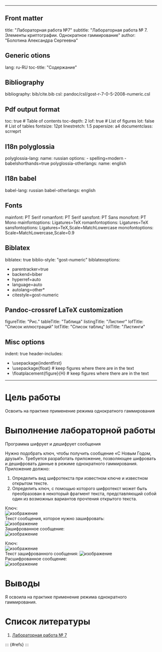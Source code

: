 
---
## Front matter
title: "Лабораторная работа №7"
subtitle: "Лабораторная работа № 7. Элементы криптографии. Однократное гаммирование"
author: "Болотина Александра Сергеевна"

## Generic otions
lang: ru-RU
toc-title: "Содержание"

## Bibliography
bibliography: bib/cite.bib
csl: pandoc/csl/gost-r-7-0-5-2008-numeric.csl

## Pdf output format
toc: true # Table of contents
toc-depth: 2
lof: true # List of figures
lot: false # List of tables
fontsize: 12pt
linestretch: 1.5
papersize: a4
documentclass: scrreprt
## I18n polyglossia
polyglossia-lang:
  name: russian
  options:
	- spelling=modern
	- babelshorthands=true
polyglossia-otherlangs:
  name: english
## I18n babel
babel-lang: russian
babel-otherlangs: english
## Fonts
mainfont: PT Serif
romanfont: PT Serif
sansfont: PT Sans
monofont: PT Mono
mainfontoptions: Ligatures=TeX
romanfontoptions: Ligatures=TeX
sansfontoptions: Ligatures=TeX,Scale=MatchLowercase
monofontoptions: Scale=MatchLowercase,Scale=0.9
## Biblatex
biblatex: true
biblio-style: "gost-numeric"
biblatexoptions:
  - parentracker=true
  - backend=biber
  - hyperref=auto
  - language=auto
  - autolang=other*
  - citestyle=gost-numeric
## Pandoc-crossref LaTeX customization
figureTitle: "Рис."
tableTitle: "Таблица"
listingTitle: "Листинг"
lofTitle: "Список иллюстраций"
lotTitle: "Список таблиц"
lolTitle: "Листинги"
## Misc options
indent: true
header-includes:
  - \usepackage{indentfirst}
  - \usepackage{float} # keep figures where there are in the text
  - \floatplacement{figure}{H} # keep figures where there are in the text
---

# Цель работы

Освоить на практике применение режима однократного гаммирования


# Выполнение лабораторной работы

Программа шифрует и дешифрует сообщения

Нужно подобрать ключ, чтобы получить сообщение «С Новым Годом, друзья!». Требуется разработать приложение, позволяющее шифровать и
дешифровать данные в режиме однократного гаммирования. Приложение должно:
1. Определить вид шифротекста при известном ключе и известном открытом тексте.
2. Определить ключ, с помощью которого шифротекст может быть преобразован в некоторый фрагмент текста, представляющий собой один из
возможных вариантов прочтения открытого текста.

Ключ:   
![изображение](https://user-images.githubusercontent.com/113191444/197333159-e765a64d-370c-47ee-b628-5af6a15c53ec.png)  
Текст сообщения, которое нужно зашифровать:  
![изображение](https://user-images.githubusercontent.com/113191444/197333167-c90022f0-e144-41a3-be97-69ebcc4c0183.png)  
Зашифрованное сообщение:  
![изображение](https://user-images.githubusercontent.com/113191444/197333172-a62c58c5-aa35-4fc6-ad59-6064a2f42a81.png)  
  
Ключ:   
![изображение](https://user-images.githubusercontent.com/113191444/197333159-e765a64d-370c-47ee-b628-5af6a15c53ec.png)  
Текст зашифрованного сообщения:
![изображение](https://user-images.githubusercontent.com/113191444/197333172-a62c58c5-aa35-4fc6-ad59-6064a2f42a81.png)  
Расшифрованное сообщение:  
![изображение](https://user-images.githubusercontent.com/113191444/197333167-c90022f0-e144-41a3-be97-69ebcc4c0183.png)  

# Выводы

Я освоила на практике применение режима однократного гаммирования.

# Список литературы

1. [Лабораторная работа № 7](https://esystem.rudn.ru/pluginfile.php/1652029/mod_resource/content/2/007-lab_crypto-gamma.pdf)

::: {#refs}
:::

